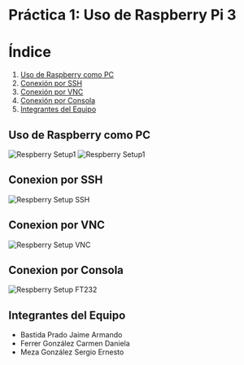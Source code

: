 # Práctica 1: Uso de Raspberry Pi 3

# Índice
1. [Uso de Raspberry como PC](#uso-de-raspberry-como-pc)
2. [Conexión por SSH](#conexion-por-ssh)
3. [Conexión por VNC](#conexion-por-vnc)
4. [Conexión por Consola](#conexion-por-consola)
5. [Integrantes del Equipo](#integrantes-del-equipo)

## Uso de Raspberry como PC

![Respberry Setup1](./rasp_setup1.jpg)
![Respberry Setup1](./rasp_setup2.jpg)

## Conexion por SSH

![Respberry Setup SSH](./rasp_ssh.png)

## Conexion por VNC

![Respberry Setup VNC](./rasp_vnc.png)

## Conexion por Consola

![Respberry Setup FT232](./rasp_ft232.png)

## Integrantes del Equipo

* Bastida Prado Jaime Armando
* Ferrer González Carmen Daniela
* Meza González Sergio Ernesto
